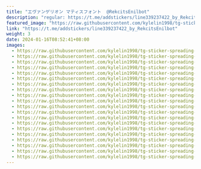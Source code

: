 ```yaml
---
title: "エヴァンゲリオン マティスフォント  @RekcitsEnilbot"
description: "regular: https://t.me/addstickers/line339237422_by_RekcitsEnilbot"
featured_image: "https://raw.githubusercontent.com/kylelin1998/tg-sticker-spreading-worldwide-images/main/img/2d0ed755-0a72-4263-aaac-37d96c378715.jpg"
link: "https://t.me/addstickers/line339237422_by_RekcitsEnilbot"
weight: 3
date: 2024-01-16T08:52:41+08:00
images:
  - https://raw.githubusercontent.com/kylelin1998/tg-sticker-spreading-worldwide-images/main/img/2d0ed755-0a72-4263-aaac-37d96c378715.jpg
  - https://raw.githubusercontent.com/kylelin1998/tg-sticker-spreading-worldwide-images/main/img/e306900d-b844-494b-9d1f-29089acbb7b5.jpg
  - https://raw.githubusercontent.com/kylelin1998/tg-sticker-spreading-worldwide-images/main/img/ae196ced-af5a-46d2-901f-ba517a796d9c.jpg
  - https://raw.githubusercontent.com/kylelin1998/tg-sticker-spreading-worldwide-images/main/img/e2837fc7-caec-4fbc-baff-62b1b87f1155.jpg
  - https://raw.githubusercontent.com/kylelin1998/tg-sticker-spreading-worldwide-images/main/img/55d5ed9f-df2c-4461-91c6-a5f35952fb8c.jpg
  - https://raw.githubusercontent.com/kylelin1998/tg-sticker-spreading-worldwide-images/main/img/152aa0bf-417e-4dbe-9545-8a7fec7134e9.jpg
  - https://raw.githubusercontent.com/kylelin1998/tg-sticker-spreading-worldwide-images/main/img/3fdb609b-519a-42b4-b9ae-7cce26589cc6.jpg
  - https://raw.githubusercontent.com/kylelin1998/tg-sticker-spreading-worldwide-images/main/img/e382ae17-6caa-45ee-bde9-b78a49703a72.jpg
  - https://raw.githubusercontent.com/kylelin1998/tg-sticker-spreading-worldwide-images/main/img/f778b204-b208-4c67-9021-5cfc5af6577b.jpg
  - https://raw.githubusercontent.com/kylelin1998/tg-sticker-spreading-worldwide-images/main/img/c64e8bb5-b9d4-4eee-b4f6-11a22a98b4dc.jpg
  - https://raw.githubusercontent.com/kylelin1998/tg-sticker-spreading-worldwide-images/main/img/b2b85ad2-1497-4dcb-a739-bbdfdbce3493.jpg
  - https://raw.githubusercontent.com/kylelin1998/tg-sticker-spreading-worldwide-images/main/img/8961eddb-bcf9-4907-ba73-a7cf370008ee.jpg
  - https://raw.githubusercontent.com/kylelin1998/tg-sticker-spreading-worldwide-images/main/img/df36686c-c58b-4180-8f75-8dfab7231190.jpg
  - https://raw.githubusercontent.com/kylelin1998/tg-sticker-spreading-worldwide-images/main/img/5f25f7f2-e78d-4960-bccd-6fc2450ffce8.jpg
  - https://raw.githubusercontent.com/kylelin1998/tg-sticker-spreading-worldwide-images/main/img/cda7fb9e-ef0b-4eb8-9cb9-3333cec7439d.jpg
  - https://raw.githubusercontent.com/kylelin1998/tg-sticker-spreading-worldwide-images/main/img/c43b9abc-0eb8-4cbe-81cc-ee9fbcb180f6.jpg
  - https://raw.githubusercontent.com/kylelin1998/tg-sticker-spreading-worldwide-images/main/img/7dd232df-81b0-4ff2-bdc7-230b85d6204c.jpg
  - https://raw.githubusercontent.com/kylelin1998/tg-sticker-spreading-worldwide-images/main/img/7658041a-7b25-44f1-b4cf-7f1d6b7807bf.jpg
  - https://raw.githubusercontent.com/kylelin1998/tg-sticker-spreading-worldwide-images/main/img/6320f9f2-44ca-4f2c-9263-81c0fe38d461.jpg
  - https://raw.githubusercontent.com/kylelin1998/tg-sticker-spreading-worldwide-images/main/img/dca7a8d6-38c4-4eec-8467-a97b0a0887ee.jpg
---
```

